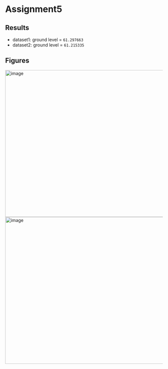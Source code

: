 # Assignment5

## Results
- dataset1: ground level = `61.297663`
- dataset2: ground level = `61.215335`

## Figures
<img width="629" height="470" alt="image" src="https://github.com/user-attachments/assets/2c899ea6-4117-42cb-a2fa-8ad53d864777" />

<img width="630" height="470" alt="image" src="https://github.com/user-attachments/assets/0f90dc0a-9322-4d15-be23-57da603cd503" />


